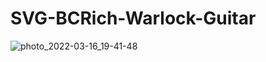 # SVG-BCRich-Warlock-Guitar

![photo_2022-03-16_19-41-48](https://user-images.githubusercontent.com/56477695/165103774-e2ae47fd-2067-4332-afde-4adf04953d75.jpg)

